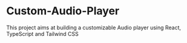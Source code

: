 # Custom-Audio-Player
This project aims at building a customizable Audio player using React, TypeScript and Tailwind CSS
